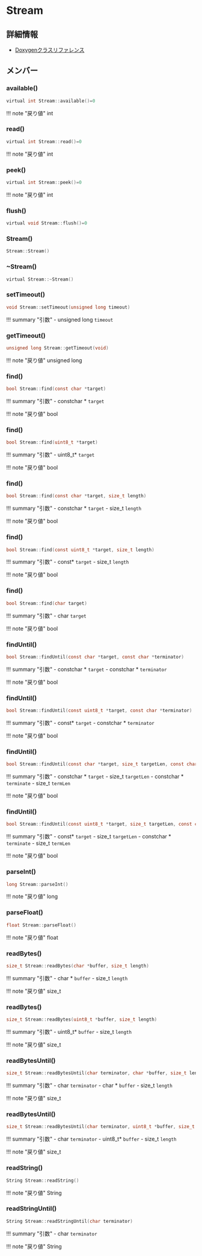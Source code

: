 # Stream



## 詳細情報

- [Doxygenクラスリファレンス](https://lang-ship.com/reference/ESP32/1.0.2/class_stream.html)

## メンバー

### available()



```c
virtual int Stream::available()=0
```

!!! note "戻り値"
	int



### read()



```c
virtual int Stream::read()=0
```

!!! note "戻り値"
	int



### peek()



```c
virtual int Stream::peek()=0
```

!!! note "戻り値"
	int



### flush()



```c
virtual void Stream::flush()=0
```



### Stream()



```c
Stream::Stream()
```



### ~Stream()



```c
virtual Stream::~Stream()
```



### setTimeout()



```c
void Stream::setTimeout(unsigned long timeout)
```

!!! summary "引数"
	- unsigned long `timeout` 



### getTimeout()



```c
unsigned long Stream::getTimeout(void)
```

!!! note "戻り値"
	unsigned long



### find()



```c
bool Stream::find(const char *target)
```

!!! summary "引数"
	- constchar * `target` 

!!! note "戻り値"
	bool



### find()



```c
bool Stream::find(uint8_t *target)
```

!!! summary "引数"
	- uint8_t* `target` 

!!! note "戻り値"
	bool



### find()



```c
bool Stream::find(const char *target, size_t length)
```

!!! summary "引数"
	- constchar * `target` 
	- size_t `length` 

!!! note "戻り値"
	bool



### find()



```c
bool Stream::find(const uint8_t *target, size_t length)
```

!!! summary "引数"
	- const* `target` 
	- size_t `length` 

!!! note "戻り値"
	bool



### find()



```c
bool Stream::find(char target)
```

!!! summary "引数"
	- char `target` 

!!! note "戻り値"
	bool



### findUntil()



```c
bool Stream::findUntil(const char *target, const char *terminator)
```

!!! summary "引数"
	- constchar * `target` 
	- constchar * `terminator` 

!!! note "戻り値"
	bool



### findUntil()



```c
bool Stream::findUntil(const uint8_t *target, const char *terminator)
```

!!! summary "引数"
	- const* `target` 
	- constchar * `terminator` 

!!! note "戻り値"
	bool



### findUntil()



```c
bool Stream::findUntil(const char *target, size_t targetLen, const char *terminate, size_t termLen)
```

!!! summary "引数"
	- constchar * `target` 
	- size_t `targetLen` 
	- constchar * `terminate` 
	- size_t `termLen` 

!!! note "戻り値"
	bool



### findUntil()



```c
bool Stream::findUntil(const uint8_t *target, size_t targetLen, const char *terminate, size_t termLen)
```

!!! summary "引数"
	- const* `target` 
	- size_t `targetLen` 
	- constchar * `terminate` 
	- size_t `termLen` 

!!! note "戻り値"
	bool



### parseInt()



```c
long Stream::parseInt()
```

!!! note "戻り値"
	long



### parseFloat()



```c
float Stream::parseFloat()
```

!!! note "戻り値"
	float



### readBytes()



```c
size_t Stream::readBytes(char *buffer, size_t length)
```

!!! summary "引数"
	- char * `buffer` 
	- size_t `length` 

!!! note "戻り値"
	size_t



### readBytes()



```c
size_t Stream::readBytes(uint8_t *buffer, size_t length)
```

!!! summary "引数"
	- uint8_t* `buffer` 
	- size_t `length` 

!!! note "戻り値"
	size_t



### readBytesUntil()



```c
size_t Stream::readBytesUntil(char terminator, char *buffer, size_t length)
```

!!! summary "引数"
	- char `terminator` 
	- char * `buffer` 
	- size_t `length` 

!!! note "戻り値"
	size_t



### readBytesUntil()



```c
size_t Stream::readBytesUntil(char terminator, uint8_t *buffer, size_t length)
```

!!! summary "引数"
	- char `terminator` 
	- uint8_t* `buffer` 
	- size_t `length` 

!!! note "戻り値"
	size_t



### readString()



```c
String Stream::readString()
```

!!! note "戻り値"
	String



### readStringUntil()



```c
String Stream::readStringUntil(char terminator)
```

!!! summary "引数"
	- char `terminator` 

!!! note "戻り値"
	String




